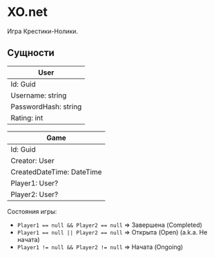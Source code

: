 # XO.net

Игра Крестики-Нолики.

## Сущности

| User                 |
|----------------------|
| Id: Guid             |
| Username: string     |
| PasswordHash: string |
| Rating: int          |


| Game                      |
|---------------------------|
| Id: Guid                  |
| Creator: User             |
| CreatedDateTime: DateTime |
| Player1: User?            |
| Player2: User?            |

Состояния игры:

- `Player1 == null && Player2 == null` ⇒ Завершена (Completed)
- `Player1 == null || Player2 == null` ⇒ Открыта (Open) (a.k.a. Не начата)
- `Player1 != null && Player2 != null` ⇒ Начата (Ongoing)


